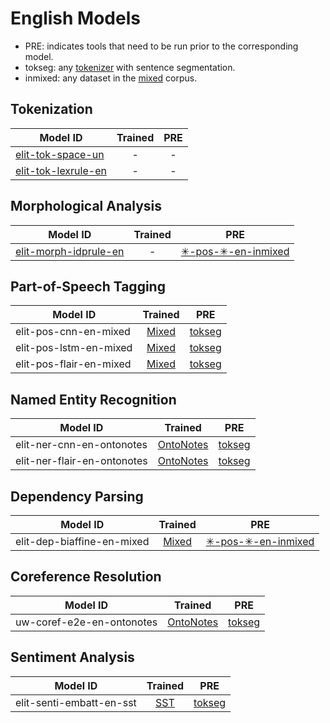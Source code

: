 # English Models

* PRE: indicates tools that need to be run prior to the corresponding model.
* tokseg: any [tokenizer](#tokenization) with sentence segmentation.
* inmixed: any dataset in the [mixed](english_datasets.html#mixed) corpus.

## Tokenization

| Model ID | Trained | PRE |
|----------|:-------:|:------------:|
| [elit-tok-space-un](../tools/tokenization.html#space-tokenizer)     | - | - |
| [elit-tok-lexrule-en](../tools/tokenization.html#english-tokenizer) | - | - |


## Morphological Analysis

| Model ID | Trained | PRE |
|----------|:-------:|:------------:|
| [elit-morph-idprule-en](../tools/morphological_analysis.html#english-analyzer) | - | [&#10035;-pos-&#10035;-en-inmixed](#part-of-speech-tagging) |


## Part-of-Speech Tagging

| Model ID | Trained | PRE |
|----------|:-------:|:------------:|
| elit-pos-cnn-en-mixed   | [Mixed](english_datasets.html#mixed) | [tokseg](#tokenization) |
| elit-pos-lstm-en-mixed  | [Mixed](english_datasets.html#mixed) | [tokseg](#tokenization) |
| elit-pos-flair-en-mixed | [Mixed](english_datasets.html#mixed) | [tokseg](#tokenization) |


## Named Entity Recognition

| Model ID | Trained | PRE |
|----------|:-------:|:------------:|
| elit-ner-cnn-en-ontonotes   | [OntoNotes](english_datasets.html#ontonotes) | [tokseg](#tokenization) |
| elit-ner-flair-en-ontonotes | [OntoNotes](english_datasets.html#ontonotes) | [tokseg](#tokenization) |


## Dependency Parsing

| Model ID | Trained | PRE |
|----------|:-------:|:------------:|
| elit-dep-biaffine-en-mixed | [Mixed](english_datasets.html#mixed) | [&#10035;-pos-&#10035;-en-inmixed](#part-of-speech-tagging) |


## Coreference Resolution

| Model ID | Trained | PRE |
|----------|:-------:|:------------:|
| uw-coref-e2e-en-ontonotes | [OntoNotes](english_datasets.html#ontonotes) | [tokseg](#tokenization) |


## Sentiment Analysis

| Model ID | Trained | PRE |
|----------|:-------:|:------------:|
| elit-senti-embatt-en-sst | [SST](english_datasets.html#stanford-sentiment-treebank) | [tokseg](#tokenization) |
